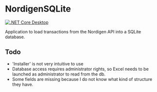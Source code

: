 # NordigenSQLite
[![.NET Core Desktop](https://github.com/BorisGerretzen/NordigenSQLite/actions/workflows/dotnet-desktop.yml/badge.svg)](https://github.com/BorisGerretzen/NordigenSQLite/actions/workflows/dotnet-desktop.yml)

Application to load transactions from the Nordigen API into a SQLite database.

## Todo
- 'Installer' is not very intuitive to use
- Database access requires administrator rights, so Excel needs to be launched as administrator to read from the db.
- Some fields are missing because I do not know what kind of structure they have. 
